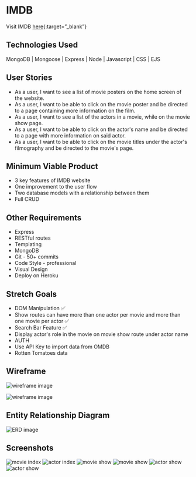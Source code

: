 # IMDB

Visit IMDB [here](https://collins-imdb.fly.dev/movies){:target=”_blank”}

## Technologies Used
MongoDB | Mongoose | Express | Node | Javascript | CSS | EJS

## User Stories
<ul>
    <li>As a user, I want to see a list of movie posters on the home screen of the website. </li>
    <li>As a user, I want to be able to click on the movie poster and be directed to a page containing more information on the film. </li>
    <li>As a user, I want to see a list of the actors in a movie, while on the movie show page. </li>
    <li>As a user, I want to be able to click on the actor's name and be directed to a page with more information on said actor. </li>
    <li>As a user, I want to be able to click on the movie titles under the actor's filmography and be directed to the movie's page. </li>
</ul>

## Minimum Viable Product
- 3 key features of IMDB website
- One improvement to the user flow
- Two database models with a relationship between them
- Full CRUD

## Other Requirements
- Express
- RESTful routes
- Templating
- MongoDB
- Git - 50+ commits
- Code Style - professional
- Visual Design
- Deploy on Heroku

## Stretch Goals
- DOM Manipulation ✅
- Show routes can have more than one actor per movie and more than one movie per actor ✅
- Search Bar Feature ✅
- Display actor's role in the movie on movie show route under actor name
- AUTH
- Use API Key to import data from OMDB
- Rotten Tomatoes data

## Wireframe
![wireframe image](https://github.com/Royal0817/Project-2/blob/main/screenshots/IMDB-wireframe-movies.png?raw=true)

![wireframe image](https://github.com/Royal0817/Project-2/blob/main/screenshots/IMDB-wireframe-actor.png?raw=true)


## Entity Relationship Diagram
![ERD image](https://github.com/Royal0817/Project-2/blob/main/screenshots/IMDB-ERD.png?raw=true)

## Screenshots
![movie index](https://github.com/JCollinJones25/IMDB/blob/main/screenshots/IMDB-movie-index.png?raw=true)
![actor index](https://github.com/Royal0817/Project-2/blob/main/screenshots/IMDB-actor-index.png?raw=true)
![movie show](https://github.com/Royal0817/Project-2/blob/main/screenshots/IMDB-movie-show-top.png?raw=true)
![movie show](https://github.com/Royal0817/Project-2/blob/main/screenshots/IMDB-movie-show-bottom.png?raw=true)
![actor show](https://github.com/Royal0817/Project-2/blob/main/screenshots/IMDB-actor-show-top.png?raw=true)
![actor show](https://github.com/Royal0817/Project-2/blob/main/screenshots/IMDB-actor-show-bottom.png?raw=true)

